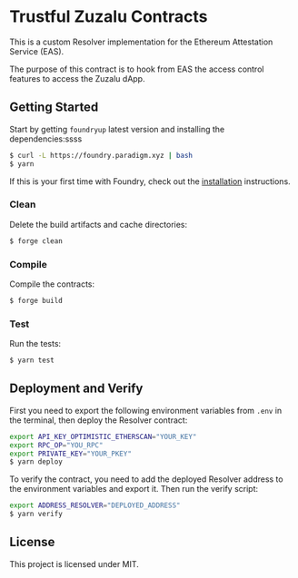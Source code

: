 # Trustful Zuzalu Contracts

This is a custom Resolver implementation for the Ethereum Attestation Service (EAS).

The purpose of this contract is to hook from EAS the access control features to access the Zuzalu
dApp.

## Getting Started

Start by getting `foundryup` latest version and installing the dependencies:ssss

```sh
$ curl -L https://foundry.paradigm.xyz | bash
$ yarn
```

If this is your first time with Foundry, check out the
[installation](https://github.com/foundry-rs/foundry#installation) instructions.

### Clean

Delete the build artifacts and cache directories:

```sh
$ forge clean
```

### Compile

Compile the contracts:

```sh
$ forge build
```

### Test

Run the tests:

```sh
$ yarn test
```

## Deployment and Verify

First you need to export the following environment variables from `.env` in the terminal, then
deploy the Resolver contract:

```sh
export API_KEY_OPTIMISTIC_ETHERSCAN="YOUR_KEY"
export RPC_OP="YOU_RPC"
export PRIVATE_KEY="YOUR_PKEY"
$ yarn deploy
```

To verify the contract, you need to add the deployed Resolver address to the environment variables
and export it. Then run the verify script:

```sh
export ADDRESS_RESOLVER="DEPLOYED_ADDRESS"
$ yarn verify
```

## License

This project is licensed under MIT.
